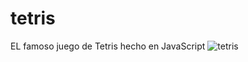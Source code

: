 # tetris
EL famoso juego de Tetris hecho en JavaScript
![tetris](https://user-images.githubusercontent.com/44144850/116489448-97aaac80-a85a-11eb-9b01-d16549e067ed.png)
